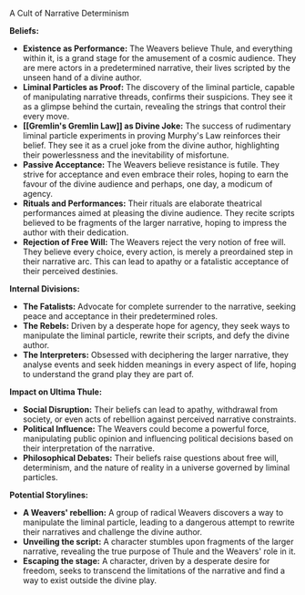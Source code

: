 A Cult of Narrative Determinism

**Beliefs:**

- **Existence as Performance:** The Weavers believe Thule, and everything within it, is a grand stage for the amusement of a cosmic audience. They are mere actors in a predetermined narrative, their lives scripted by the unseen hand of a divine author.
- **Liminal Particles as Proof:** The discovery of the liminal particle, capable of manipulating narrative threads, confirms their suspicions. They see it as a glimpse behind the curtain, revealing the strings that control their every move.
- **[[Gremlin's Gremlin Law]] as Divine Joke:** The success of rudimentary liminal particle experiments in proving Murphy's Law reinforces their belief. They see it as a cruel joke from the divine author, highlighting their powerlessness and the inevitability of misfortune.
- **Passive Acceptance:** The Weavers believe resistance is futile. They strive for acceptance and even embrace their roles, hoping to earn the favour of the divine audience and perhaps, one day, a modicum of agency.
- **Rituals and Performances:** Their rituals are elaborate theatrical performances aimed at pleasing the divine audience. They recite scripts believed to be fragments of the larger narrative, hoping to impress the author with their dedication.
- **Rejection of Free Will:** The Weavers reject the very notion of free will. They believe every choice, every action, is merely a preordained step in their narrative arc. This can lead to apathy or a fatalistic acceptance of their perceived destinies.

**Internal Divisions:**

- **The Fatalists:** Advocate for complete surrender to the narrative, seeking peace and acceptance in their predetermined roles.
- **The Rebels:** Driven by a desperate hope for agency, they seek ways to manipulate the liminal particle, rewrite their scripts, and defy the divine author.
- **The Interpreters:** Obsessed with deciphering the larger narrative, they analyse events and seek hidden meanings in every aspect of life, hoping to understand the grand play they are part of.

**Impact on Ultima Thule:**

- **Social Disruption:** Their beliefs can lead to apathy, withdrawal from society, or even acts of rebellion against perceived narrative constraints.
- **Political Influence:** The Weavers could become a powerful force, manipulating public opinion and influencing political decisions based on their interpretation of the narrative.
- **Philosophical Debates:** Their beliefs raise questions about free will, determinism, and the nature of reality in a universe governed by liminal particles.

**Potential Storylines:**

- **A Weavers' rebellion:** A group of radical Weavers discovers a way to manipulate the liminal particle, leading to a dangerous attempt to rewrite their narratives and challenge the divine author.
- **Unveiling the script:** A character stumbles upon fragments of the larger narrative, revealing the true purpose of Thule and the Weavers' role in it.
- **Escaping the stage:** A character, driven by a desperate desire for freedom, seeks to transcend the limitations of the narrative and find a way to exist outside the divine play.